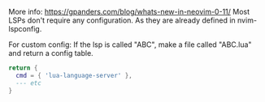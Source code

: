 More info: https://gpanders.com/blog/whats-new-in-neovim-0-11/
Most LSPs don't require any configuration. As they are already defined in nvim-lspconfig.

For custom config:
If the lsp is called "ABC", make a file called "ABC.lua" and return a config table.
```lua
return {
  cmd = { 'lua-language-server' },
  --- etc
}
```
